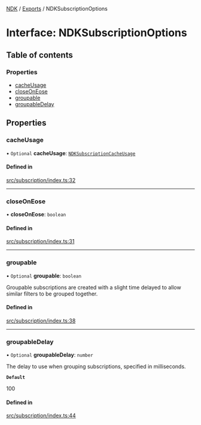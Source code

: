 [NDK](../README.md) / [Exports](../modules.md) / NDKSubscriptionOptions

# Interface: NDKSubscriptionOptions

## Table of contents

### Properties

- [cacheUsage](NDKSubscriptionOptions.md#cacheusage)
- [closeOnEose](NDKSubscriptionOptions.md#closeoneose)
- [groupable](NDKSubscriptionOptions.md#groupable)
- [groupableDelay](NDKSubscriptionOptions.md#groupabledelay)

## Properties

### cacheUsage

• `Optional` **cacheUsage**: [`NDKSubscriptionCacheUsage`](../enums/NDKSubscriptionCacheUsage.md)

#### Defined in

[src/subscription/index.ts:32](https://github.com/nostr-dev-kit/ndk/blob/7898849/src/subscription/index.ts#L32)

___

### closeOnEose

• **closeOnEose**: `boolean`

#### Defined in

[src/subscription/index.ts:31](https://github.com/nostr-dev-kit/ndk/blob/7898849/src/subscription/index.ts#L31)

___

### groupable

• `Optional` **groupable**: `boolean`

Groupable subscriptions are created with a slight time
delayed to allow similar filters to be grouped together.

#### Defined in

[src/subscription/index.ts:38](https://github.com/nostr-dev-kit/ndk/blob/7898849/src/subscription/index.ts#L38)

___

### groupableDelay

• `Optional` **groupableDelay**: `number`

The delay to use when grouping subscriptions, specified in milliseconds.

**`Default`**

100

#### Defined in

[src/subscription/index.ts:44](https://github.com/nostr-dev-kit/ndk/blob/7898849/src/subscription/index.ts#L44)

